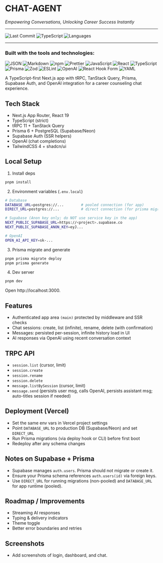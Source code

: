 # CHAT-AGENT

*Empowering Conversations, Unlocking Career Success Instantly*

---

![Last Commit](https://img.shields.io/github/last-commit/your-username/chat-agent?color=blue&label=last%20commit)
![TypeScript](https://img.shields.io/badge/typescript-94.4%25-blue)
![Languages](https://img.shields.io/badge/languages-3-brightgreen)

---

### Built with the tools and technologies:

![JSON](https://img.shields.io/badge/JSON-black?logo=json&logoColor=white)
![Markdown](https://img.shields.io/badge/Markdown-black?logo=markdown&logoColor=white)
![npm](https://img.shields.io/badge/npm-CB3837?logo=npm&logoColor=white)
![Prettier](https://img.shields.io/badge/Prettier-F7B93E?logo=prettier&logoColor=black)
![JavaScript](https://img.shields.io/badge/JavaScript-F7DF1E?logo=javascript&logoColor=black)
![React](https://img.shields.io/badge/React-20232A?logo=react&logoColor=61DAFB)
![TypeScript](https://img.shields.io/badge/TypeScript-007ACC?logo=typescript&logoColor=white)
![Prisma](https://img.shields.io/badge/Prisma-2D3748?logo=prisma&logoColor=white)
![Zod](https://img.shields.io/badge/Zod-2B6CB0?logo=zod&logoColor=white)
![ESLint](https://img.shields.io/badge/ESLint-4B32C3?logo=eslint&logoColor=white)
![OpenAI](https://img.shields.io/badge/OpenAI-412991?logo=openai&logoColor=white)
![React Hook Form](https://img.shields.io/badge/React%20Hook%20Form-EC5990?logo=reacthookform&logoColor=white)
![YAML](https://img.shields.io/badge/YAML-CB171E?logo=yaml&logoColor=white)


A TypeScript-first Next.js app with tRPC, TanStack Query, Prisma, Supabase Auth, and OpenAI integration for a career counseling chat experience.

## Tech Stack
- Next.js App Router, React 19
- TypeScript (strict)
- tRPC 11 + TanStack Query
- Prisma 6 + PostgreSQL (Supabase/Neon)
- Supabase Auth (SSR helpers)
- OpenAI (chat completions)
- TailwindCSS 4 + shadcn/ui

## Local Setup
1. Install deps
```bash
pnpm install
```

2. Environment variables (`.env.local`)
```bash
# Database
DATABASE_URL=postgres://...        # pooled connection (for app)
DIRECT_URL=postgres://...          # direct connection (for prisma migrate)

# Supabase (Anon key only; do NOT use service key in the app)
NEXT_PUBLIC_SUPABASE_URL=https://<project>.supabase.co
NEXT_PUBLIC_SUPABASE_ANON_KEY=eyJ...

# OpenAI
OPEN_AI_API_KEY=sk-...
```

3. Prisma migrate and generate
```bash
pnpm prisma migrate deploy
pnpm prisma generate
```

4. Dev server
```bash
pnpm dev
```

Open http://localhost:3000.

## Features
- Authenticated app area `(main)` protected by middleware and SSR checks
- Chat sessions: create, list (infinite), rename, delete (with confirmation)
- Messages: persisted per-session, infinite history load in UI
- AI responses via OpenAI using recent conversation context

## TRPC API
- `session.list` (cursor, limit)
- `session.create`
- `session.rename`
- `session.delete`
- `message.listBySession` (cursor, limit)
- `message.send` (persists user msg, calls OpenAI, persists assistant msg; auto-titles session if needed)

## Deployment (Vercel)
- Set the same env vars in Vercel project settings
- Point `DATABASE_URL` to production DB (Supabase/Neon) and set `DIRECT_URL`
- Run Prisma migrations (via deploy hook or CLI) before first boot
- Redeploy after any schema changes

## Notes on Supabase + Prisma
- Supabase manages `auth.users`. Prisma should not migrate or create it.
- Ensure your Prisma schema references `auth.users(id)` via foreign keys.
- Use `DIRECT_URL` for running migrations (non-pooled) and `DATABASE_URL` for app runtime (pooled).

## Roadmap / Improvements
- Streaming AI responses
- Typing & delivery indicators
- Theme toggle
- Better error boundaries and retries

## Screenshots
- Add screenshots of login, dashboard, and chat.
